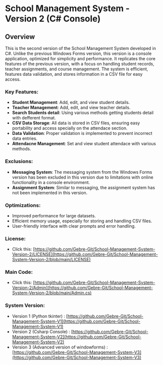 # School Management System - Version 2 (C# Console)

## Overview
This is the second version of the School Management System developed in C#. Unlike the previous Windows Forms version, this version is a console application, optimized for simplicity and performance. It replicates the core features of the previous version, with a focus on handling student records, teacher assignments, and course management. The system is efficient, features data validation, and stores information in a CSV file for easy access.

### Key Features:
- **Student Management**: Add, edit, and view student details.
- **Teacher Management**: Add, edit, and view teacher details.
- **Search Students detail**: Using various methods getting students detail with defferent format.
- **CSV Data Storage**: All data is stored in CSV files, ensuring easy portability and access specially on the attendace section.
- **Data Validation**: Proper validation is implemented to prevent incorrect data entries.
- **Attendacne Management**: Set and view student attendace with various methods.

### Exclusions:
- **Messaging System**: The messaging system from the Windows Forms version has been excluded in this version due to limitations with online functionality in a console environment.
- **Assignment System**: Similar to messaging, the assignment system has not been implemented in this version.

### Optimizations:
- Improved performance for large datasets.
- Efficient memory usage, especially for storing and handling CSV files.
- User-friendly interface with clear prompts and error handling.
### License:
- Click this: [https://github.com/Gebre-Git/School-Management-System-Version-2/LICENSE](https://github.com/Gebre-Git/School-Management-System-Version-2/blob/main/LICENSE)
### Main Code:
- Click this: [https://github.com/Gebre-Git/School-Management-System-Version-2/Admin](https://github.com/Gebre-Git/School-Management-System-Version-2/blob/main/Admin.cs)
### System Version:
- Version 1 (Python tkinter) : [https://github.com/Gebre-Git/School-Management-System-V1](https://github.com/Gebre-Git/School-Management-System-V1)
- Version 2 (Csharp Console) : [https://github.com/Gebre-Git/School-Management-System-V2](https://github.com/Gebre-Git/School-Management-System-V2)
- Version 3 (Advanced version of windowforms) : [https://github.com/Gebre-Git/School-Management-System-V3](https://github.com/Gebre-Git/School-Management-System-V3)
